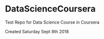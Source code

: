 # DataScienceCoursera
Test Repo for Data Science Course in Coursera

Created Saturday Sept 8th 2018
